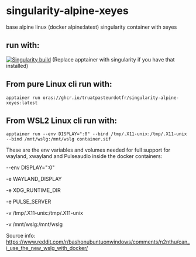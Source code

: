 # singularity-alpine-xeyes
base alpine linux (docker alpine:latest) singularity container with xeyes

## run with:
[![Singularity build](https://github.com/truatpasteurdotfr/singularity-alpine-xeyes/actions/workflows/manual-singularity-publish.yml/badge.svg)](https://github.com/truatpasteurdotfr/singularity-alpine-xeyes/actions/workflows/manual-singularity-publish.yml)
(Replace apptainer with singularity if you have that installed)
## From pure Linux cli run with:
```
apptainer run oras://ghcr.io/truatpasteurdotfr/singularity-alpine-xeyes:latest
```
## From WSL2 Linux cli run with:
```
apptainer run --env DISPLAY=":0" --bind /tmp/.X11-unix:/tmp/.X11-unix --bind /mnt/wslg:/mnt/wslg container.sif
```

These are the env variables and volumes needed for full support for wayland, xwayland and Pulseaudio inside the docker containers:

--env DISPLAY=":0"

-e WAYLAND_DISPLAY

-e XDG_RUNTIME_DIR

-e PULSE_SERVER

-v /tmp/.X11-unix:/tmp/.X11-unix

-v /mnt/wslg:/mnt/wslg

Source info: https://www.reddit.com/r/bashonubuntuonwindows/comments/n2nthu/can_i_use_the_new_wslg_with_docker/
